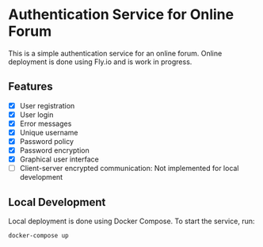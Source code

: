 # Authentication Service for Online Forum

This is a simple authentication service for an online forum. Online deployment is done using Fly.io and is work in progress.

## Features

- [x] User registration
- [x] User login
- [x] Error messages
- [x] Unique username
- [x] Password policy
- [x] Password encryption
- [x] Graphical user interface
- [ ] Client-server encrypted communication: Not implemented for local development

## Local Development

Local deployment is done using Docker Compose. To start the service, run:

```bash
docker-compose up
```
